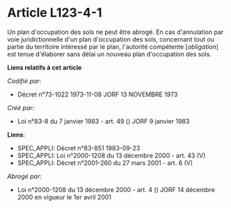 # Article L123-4-1

Un plan d'occupation des sols ne peut être abrogé. En cas d'annulation par voie juridictionnelle d'un plan d'occupation des
sols, concernant tout ou partie du territoire intéressé par le plan, l'autorité compétente [*obligation*] est tenue
d'élaborer sans délai un nouveau plan d'occupation des sols.

**Liens relatifs à cet article**

_Codifié par_:

  - Décret n°73-1022 1973-11-08 JORF 13 NOVEMBRE 1973

_Créé par_:

  - Loi n°83-8 du 7 janvier 1983 - art. 49 () JORF 9 janvier 1983

**Liens**:

  - SPEC_APPLI: Décret n°83-851 1983-09-23
  - SPEC_APPLI: Loi n°2000-1208 du 13 décembre 2000 - art. 43 (V)
  - SPEC_APPLI: Décret n°2001-260 du 27 mars 2001 - art. 6 (V)

_Abrogé par_:

  - Loi n°2000-1208 du 13 décembre 2000 - art. 4 () JORF 14 décembre 2000 en vigueur le 1er avril 2001
